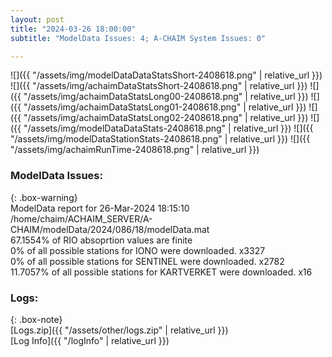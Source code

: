 ```yaml
---
layout: post
title: "2024-03-26 18:00:00"
subtitle: "ModelData Issues: 4; A-CHAIM System Issues: 0"

---
```


![]({{ "/assets/img/modelDataDataStatsShort-2408618.png" | relative_url }})
![]({{ "/assets/img/achaimDataStatsShort-2408618.png" | relative_url }})
![]({{ "/assets/img/achaimDataStatsLong00-2408618.png" | relative_url }})
![]({{ "/assets/img/achaimDataStatsLong01-2408618.png" | relative_url }})
![]({{ "/assets/img/achaimDataStatsLong02-2408618.png" | relative_url }})
![]({{ "/assets/img/modelDataDataStats-2408618.png" | relative_url }})
![]({{ "/assets/img/modelDataStationStats-2408618.png" | relative_url }})
![]({{ "/assets/img/achaimRunTime-2408618.png" | relative_url }})


### ModelData Issues:  
  
{: .box-warning}  
 ModelData report for 26-Mar-2024 18:15:10   
 /home/chaim/ACHAIM_SERVER/A-CHAIM/modelData/2024/086/18/modelData.mat   
 67.1554% of RIO absoprtion values are finite   
 0% of all possible stations for IONO were downloaded. x3327   
 0% of all possible stations for SENTINEL were downloaded. x2782   
 11.7057% of all possible stations for KARTVERKET were downloaded. x16   
  


### Logs:  
  
{: .box-note}  
[Logs.zip]({{ "/assets/other/logs.zip" | relative_url }})  
[Log Info]({{ "/logInfo" | relative_url }})  
